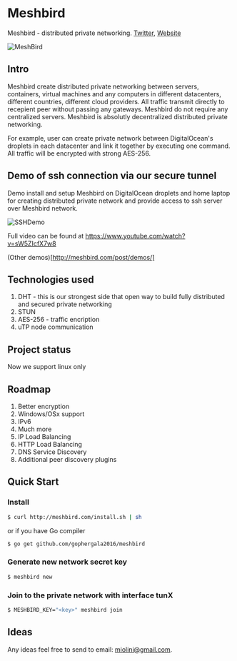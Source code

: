 # Meshbird 

Meshbird - distributed private networking. [Twitter](https://twitter.com/meshbird), [Website](http://meshbird.com/)


![MeshBird](https://avatars0.githubusercontent.com/u/16837838?v=3&u=dbd30ffcc7383854dba5a66425ce9fe0591b03ac&s=700)

## Intro

Meshbird create distributed private networking between servers, containers, virtual machines and any computers in different datacenters, different countries, different cloud providers. All traffic transmit directly to recepient peer without passing any gateways. Meshbird do not require any centralized servers. Meshbird is absolutly decentralized distributed private networking.

For example, user can create private network between DigitalOcean's droplets in each datacenter and link it together by executing one command. All traffic will be encrypted with strong AES-256.

## Demo of ssh connection via our secure tunnel

Demo install and setup Meshbird on DigitalOcean droplets and home laptop for creating distributed private network and provide access to ssh server over Meshbird network.

![SSHDemo](https://raw.githubusercontent.com/meshbird/meshbird/master/demos/ssh_demo.gif)

Full video can be found at https://www.youtube.com/watch?v=sW5ZIcfX7w8

(Other demos)[http://meshbird.com/post/demos/]

## Technologies used

1. DHT - this is our strongest side that open way to build fully distributed and secured private networking
2. STUN
3. AES-256 - traffic encription
4. uTP node communication

## Project status

Now we support linux only

## Roadmap

1. Better encryption
2. Windows/OSx support
3. IPv6
4. Much more
5. IP Load Balancing
6. HTTP Load Balancing
7. DNS Service Discovery
8. Additional peer discovery plugins

## Quick Start

### Install

```bash
$ curl http://meshbird.com/install.sh | sh
````

or if you have Go compiler 

```bash
$ go get github.com/gophergala2016/meshbird
```

### Generate new network secret key

```bash
$ meshbird new
```

### Join to the private network with interface tunX

```bash
$ MESHBIRD_KEY="<key>" meshbird join
```

## Ideas

Any ideas feel free to send to email: miolini@gmail.com.
